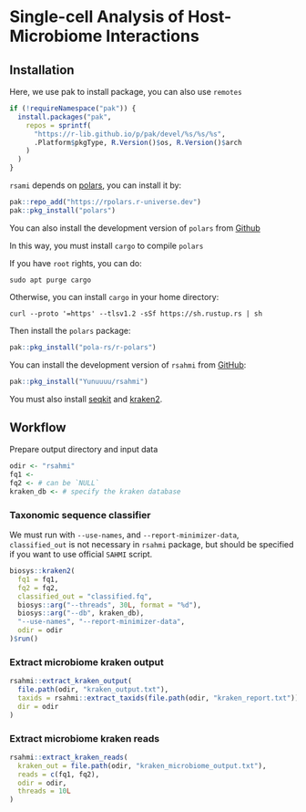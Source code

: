 Single-cell Analysis of Host-Microbiome Interactions
================

<!-- README.md is generated from README.Rmd. Please edit that file -->

<!-- badges: start -->

<!-- badges: end -->

## Installation

Here, we use pak to install package, you can also use `remotes`

``` r
if (!requireNamespace("pak")) {
  install.packages("pak",
    repos = sprintf(
      "https://r-lib.github.io/p/pak/devel/%s/%s/%s",
      .Platform$pkgType, R.Version()$os, R.Version()$arch
    )
  )
}
```

`rsami` depends on [polars](https://rpolars.github.io/index.html), you
can install it by:

``` r
pak::repo_add("https://rpolars.r-universe.dev")
pak::pkg_install("polars")
```

You can also install the development version of `polars` from
[Github](https://github.com/pola-rs/r-polars)

In this way, you must install `cargo` to compile `polars`

If you have `root` rights, you can do:

    sudo apt purge cargo

Otherwise, you can install `cargo` in your home directory:

    curl --proto '=https' --tlsv1.2 -sSf https://sh.rustup.rs | sh

Then install the `polars` package:

``` r
pak::pkg_install("pola-rs/r-polars")
```

You can install the development version of `rsahmi` from
[GitHub](https://github.com/Yunuuuu/rsahmi):

``` r
pak::pkg_install("Yunuuuu/rsahmi")
```

You must also install [seqkit](https://bioinf.shenwei.me/seqkit/) and
[kraken2](https://github.com/DerrickWood/kraken2/wiki/Manual).

## Workflow

Prepare output directory and input data

``` r
odir <- "rsahmi"
fq1 <- 
fq2 <- # can be `NULL`
kraken_db <- # specify the kraken database
```

### Taxonomic sequence classifier

We must run with `--use-names`, and `--report-minimizer-data`,
`classified_out` is not necessary in `rsahmi` package, but should be
specified if you want to use official `SAHMI` script.

``` r
biosys::kraken2(
  fq1 = fq1, 
  fq2 = fq2,
  classified_out = "classified.fq",
  biosys::arg("--threads", 30L, format = "%d"),
  biosys::arg("--db", kraken_db),
  "--use-names", "--report-minimizer-data",
  odir = odir
)$run()
```

### Extract microbiome kraken output

``` r
rsahmi::extract_kraken_output(
  file.path(odir, "kraken_output.txt"),
  taxids = rsahmi::extract_taxids(file.path(odir, "kraken_report.txt")),
  dir = odir
)
```

### Extract microbiome kraken reads

``` r
rsahmi::extract_kraken_reads(
  kraken_out = file.path(odir, "kraken_microbiome_output.txt"),
  reads = c(fq1, fq2),
  odir = odir,
  threads = 10L
)
```
